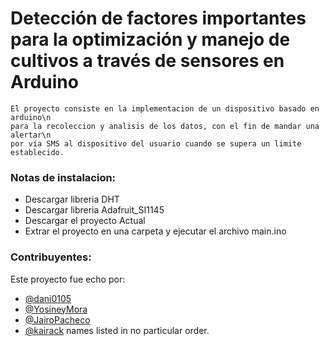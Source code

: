 Detección de factores importantes para la optimización y manejo de cultivos a través de sensores en Arduino
======
    El proyecto consiste en la implementacion de un dispositivo basado en arduino\n
    para la recoleccion y analisis de los datos, con el fin de mandar una alertar\n
    por vía SMS al dispositivo del usuario cuando se supera un limite establecido.

### Notas de instalacion:
- Descargar libreria DHT
- Descargar libreria Adafruit_SI1145
- Descargar el proyecto Actual
- Extrar el proyecto en una carpeta y ejecutar el archivo main.ino


### Contribuyentes:

Este proyecto fue echo por:
 - [@dani0105](https://github.com/dani0105)
 - [@YosineyMora](https://github.com/YosineyMora)
 - [@JairoPacheco](https://github.com/https://github.com/JairoPacheco)
 - [@kairack](https://github.com/kairack)
names listed in no particular order.
